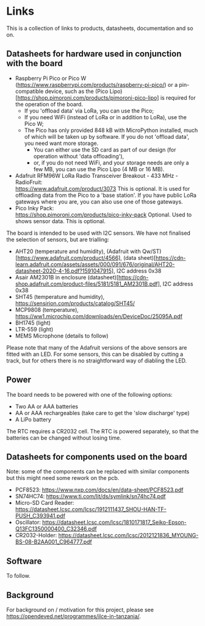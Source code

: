 Links
=====

This is a collection of links to products, datasheets, documentation and so on.

Datasheets for hardware used in conjunction with the board
----------------------------------------------------------

- Raspberry Pi Pico or Pico W (https://www.raspberrypi.com/products/raspberry-pi-pico/) or a pin-compatible device, such as the (Pico Lipo)[https://shop.pimoroni.com/products/pimoroni-pico-lipo] is required for the operation of the board.
  - If you 'offload data' via LoRa, you can use the Pico;
  - If you need WiFi (instead of LoRa or in addition to LoRa), use the Pico W;
  - The Pico has only provided 848 kB with MicroPython installed, much of which will be taken up by software. If you do not 'offload data', you need want more storage.
    -  You can either use the SD card as part of our design (for operation without 'data offloading'),
    -  or, if you do not need WiFi, and your storage needs are only a few MB, you can use the Pico Lipo (4 MB or 16 MB).
- Adafruit RFM96W LoRa Radio Transceiver Breakout - 433 MHz - RadioFruit:  
  <https://www.adafruit.com/product/3073>
  This is optional. It is used for offloading data from the Pico to a 'base station'. If you have public LoRa gateways where you are, you can also use one of those gateways.
- Pico Inky Pack:  
  <https://shop.pimoroni.com/products/pico-inky-pack>
  Optional. Used to shows sensor data.
  This is optional.

The board is intended to be used with I2C sensors. We have not finalised the selection of sensors, but are trialling:
- AHT20 (temperature and humidity), (Adafruit with Qw/ST)[https://www.adafruit.com/product/4566], (data sheet)[https://cdn-learn.adafruit.com/assets/assets/000/091/676/original/AHT20-datasheet-2020-4-16.pdf?1591047915], I2C address 0x38
- Asair AM2301B in enclosure (datasheet)[https://cdn-shop.adafruit.com/product-files/5181/5181_AM2301B.pdf], I2C address 0x38
- SHT45 (temperature and humidity), https://sensirion.com/products/catalog/SHT45/
- MCP9808 (temperature), https://ww1.microchip.com/downloads/en/DeviceDoc/25095A.pdf
- BH1745 (light)
- LTR-559 (light)
- MEMS Microphone (details to follow)

Please note that many of the Adafruit versions of the above sensors are fitted with an LED. For some sensors, this can be disabled by cutting a track, but for others there is no straightforward way of diabling the LED.

Power
-----
The board needs to be powered with one of the following options:
- Two AA or AAA batteries
- AA or AAA rechargeables (take care to get the 'slow discharge' type)
- A LiPo battery

The RTC requires a CR2032 cell. The RTC is powered separately, so that the batteries can be changed without losing time.


Datasheets for components used on the board
-------------------------------------------

Note: some of the components can be replaced with similar components but this might
need some rework on the pcb.

- PCF8523: <https://www.nxp.com/docs/en/data-sheet/PCF8523.pdf>
- SN74HC74: <https://www.ti.com/lit/ds/symlink/sn74hc74.pdf>
- Micro-SD Card Reader: <https://datasheet.lcsc.com/lcsc/1912111437_SHOU-HAN-TF-PUSH_C393941.pdf>
- Oscillator: <https://datasheet.lcsc.com/lcsc/1810171817_Seiko-Epson-Q13FC1350000400_C32346.pdf>
- CR2032-Holder: <https://datasheet.lcsc.com/lcsc/2012121836_MYOUNG-BS-08-B2AA001_C964777.pdf>


Software
--------

To follow.

Background
----------
For background on / motivation for this project, please see https://opendeved.net/programmes/ilce-in-tanzania/.

